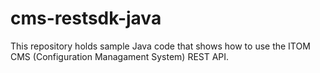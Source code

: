 # cms-restsdk-java
This repository holds sample Java code that shows how to use the ITOM CMS (Configuration Managament System) REST API.
